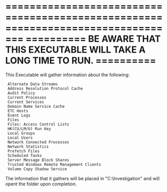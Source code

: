 =================================================================================
========== BE AWARE THAT THIS EXECUTABLE WILL TAKE A LONG TIME TO RUN. ==========
=================================================================================

This Executable will gather information about the following:

     Alternate Data Streams
     Address Resolution Protocol Cache
     Audit Policy
     Current Processes
     Current Services
     Domain Name Service Cache
     ETC Hosts
     Event Logs
     Files
     Files: Access Control Lists
     HK(CU/LM/U) Run Key
     Local Groups
     Local Users
     Network Connected Processes
     Network Statistics
     Prefetch Files
     Scheduled Tasks
     Server Message Block Shares
     Trusted Windows Remote Management Clients
     Volume Copy Shadow Service

The information that it gathers will be placed in "C:\Investigation" and will opent the folder upon completion.
